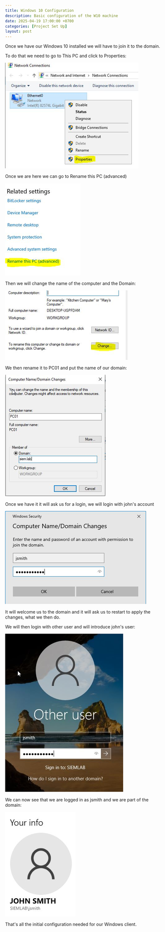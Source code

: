 ```yaml
---
title: Windows 10 Configuration
description: Basic configuration of the W10 machine
date: 2025-04-19 17:00:00 +0700
categories: [Project Set Up]
layout: post
---
```


Once we have our Windows 10 installed we will have to join it to the domain.

To do that we need to go to This PC and click to Properties:

![Proerties](/assets/images/properties.JPG)

Once we are here we can go to Rename this PC (advanced)

![Advanced](/assets/images/advanced.JPG)

Then we will change the name of the computer and the Domain:

![Change](/assets/images/change.JPG)

We then rename it to PC01 and put the name of our domain:

![Rename](/assets/images/rename.JPG)

Once we have it it will ask us for a login, we will login with john's account

![John Login](/assets/images/john-login.JPG)

It will welcome us to the domain and it will ask us to restart to apply the changes, what we then do.

We will then login with other user and will introduce john's user:

![Other User](/assets/images/other-user.JPG)

We can now see that we are logged in as jsmith and we are part of the domain:

![John](/assets/images/john.JPG)

That's all the initial configuration needed for our Windows client.